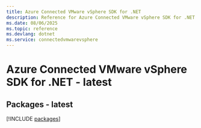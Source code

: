 ```yaml
---
title: Azure Connected VMware vSphere SDK for .NET
description: Reference for Azure Connected VMware vSphere SDK for .NET
ms.date: 08/06/2025
ms.topic: reference
ms.devlang: dotnet
ms.service: connectedvmwarevsphere
---
```

# Azure Connected VMware vSphere SDK for .NET - latest
## Packages - latest
[!INCLUDE [packages](connected-vmware-vsphere-index.md)]